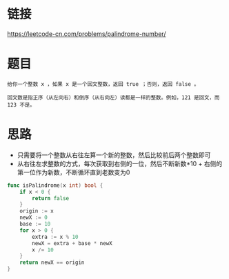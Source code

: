 # 链接
https://leetcode-cn.com/problems/palindrome-number/
# 题目
```
给你一个整数 x ，如果 x 是一个回文整数，返回 true ；否则，返回 false 。

回文数是指正序（从左向右）和倒序（从右向左）读都是一样的整数。例如，121 是回文，而 123 不是。

```
# 思路
- 只需要将一个整数从右往左算一个新的整数，然后比较前后两个整数即可
- 从右往左求整数的方式，每次获取到右侧的一位，然后不断新数*10 + 右侧的第一位作为新数，不断循环直到老数变为0

```go
func isPalindrome(x int) bool {
    if x < 0 {
        return false
    }
    origin := x
    newX := 0
    base := 10
    for x > 0 {
        extra := x % 10
        newX = extra + base * newX
        x /= 10
    }
    return newX == origin
}
```
